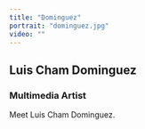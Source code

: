 ```yaml
---
title: "Dominguez"
portrait: "dominguez.jpg"
video: ""
---
```


## Luis Cham Dominguez
### Multimedia Artist

Meet Luis Cham Dominguez.